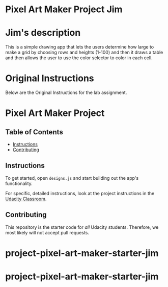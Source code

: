 # Pixel Art Maker Project Jim
# Jim's description
This is a simple drawing app that lets the users determine how large to make a grid by choosing rows and heights (1-100) and then it draws a table and then allows the user to use the color selector to color in each cell.

# Original Instructions
Below are the Original Instructions for the lab assignment.

# Pixel Art Maker Project
## Table of Contents

* [Instructions](#instructions)
* [Contributing](#contributing)

## Instructions

To get started, open `designs.js` and start building out the app's functionality.

For specific, detailed instructions, look at the project instructions in the [Udacity Classroom](https://classroom.udacity.com/me).

## Contributing

This repository is the starter code for _all_ Udacity students. Therefore, we most likely will not accept pull requests.
# project-pixel-art-maker-starter-jim
# project-pixel-art-maker-starter-jim
